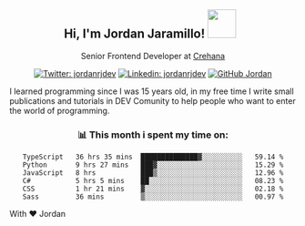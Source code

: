 <div align="center">
<h2 style="margin-right:10px;">Hi, I'm Jordan Jaramillo! <img src="https://media.giphy.com/media/Wj7lNjMNDxSmc/source.gif" width="50" > </h2>

<p>Senior Frontend Developer at <a href="https://www.crehana.com/">Crehana</a></p>

[![Twitter: jordanrjdev](https://img.shields.io/twitter/follow/jordanrjdev?style=social)](https://twitter.com/jordanrjdev)
[![Linkedin: jordanrjdev](https://img.shields.io/badge/-jordanrjdev-blue?style=flat-square&logo=Linkedin&logoColor=white&link=https://www.linkedin.com/in/jordanrjdev/)](https://www.linkedin.com/in/jordanrjdev/)
[![GitHub Jordan](https://img.shields.io/github/followers/jnadroj?label=follow&style=social)](https://github.com/jnadroj)

</div>
I learned programming since I was 15 years old, in my free time I write small publications and tutorials in DEV Comunity to help people who want to enter the world of programming.

<div align="center">

### 📊 **This month i spent my time on:**

<!--START_SECTION:waka-->

```text
TypeScript   36 hrs 35 mins  ██████████████▓░░░░░░░░░░   59.14 %
Python       9 hrs 27 mins   ███▓░░░░░░░░░░░░░░░░░░░░░   15.29 %
JavaScript   8 hrs           ███▒░░░░░░░░░░░░░░░░░░░░░   12.96 %
C#           5 hrs 5 mins    ██░░░░░░░░░░░░░░░░░░░░░░░   08.23 %
CSS          1 hr 21 mins    ▓░░░░░░░░░░░░░░░░░░░░░░░░   02.18 %
Sass         36 mins         ▒░░░░░░░░░░░░░░░░░░░░░░░░   00.97 %
```

<!--END_SECTION:waka-->

</div>

With ❤️ Jordan
